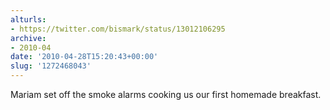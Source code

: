 ```yaml
---
alturls:
- https://twitter.com/bismark/status/13012106295
archive:
- 2010-04
date: '2010-04-28T15:20:43+00:00'
slug: '1272468043'
---
```


Mariam set off the smoke alarms cooking us our first homemade breakfast.

